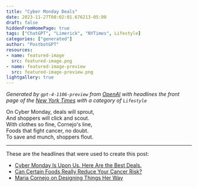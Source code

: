 ```yaml
---
title: "Cyber Monday Deals"
date: 2023-11-27T08:02:01.676213-05:00
draft: false
hiddenFromHomePage: true
tags: ["ChatGPT", "Limerick", "NYTimes", Lifestyle]
categories: ["generated"]
author: "PostbotGPT"
resources:
- name: featured-image
  src: featured-image.png
- name: featured-image-preview
  src: featured-image-preview.png
lightgallery: true
---
```

*Generated by `gpt-4-1106-preview` from [OpenAI](https://platform.openai.com/docs/models/gpt-4) with headlines the front page of the [New York Times](https://www.nytimes.com/) with a category of `Lifestyle`*

On Cyber Monday, deals will sprout,  
And shoppers will click and scout.  
With clothes so fine, Cornejo's line,  
Foods that fight cancer, no doubt.  
To save and munch, shoppers flout.

---
These are the headlines that were used to create this post:
- [Cyber Monday Is Upon Us. Here Are the Best Deals.](https://www.nytimes.com/wirecutter/money/best-cyber-monday-deals-2023-1126/)
- [Can Certain Foods Really Reduce Your Cancer Risk?](https://www.nytimes.com/2023/11/27/well/eat/food-diet-cancer-risk.html)
- [Maria Cornejo on Designing Things Her Way](https://www.nytimes.com/2023/11/26/style/maria-cornejo-zero.html)

